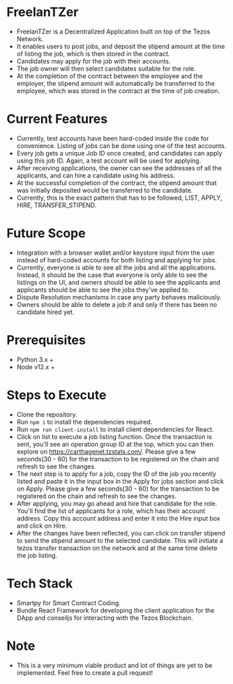 # FreelanTZer

- FreelanTZer is a Decentralized Application built on top of the Tezos Network. 
- It enables users to post jobs, and deposit the stipend amount at the time of listing the job, which is then stored in the contract. 
- Candidates may apply for the job with their accounts.
- The job owner will then select candidates suitable for the role.
- At the completion of the contract between the employee and the employer, the stipend amount will automatically be transferred to the employee, which was stored in the contract at the time of job creation.

# Current Features

- Currently, test accounts have been hard-coded inside the code for convenience. Listing of jobs can be done using one of the test accounts.
- Every job gets a unique Job ID once created, and candidates can apply using this job ID. Again, a test account will be used for applying.
- After receiving applications, the owner can see the addresses of all the applicants, and can hire a candidate using his address.
- At the successful completion of the contract, the stipend amount that was initially deposited would be transferred to the candidate.
- Currently, this is the exact pattern that has to be followed, LIST, APPLY, HIRE, TRANSFER_STIPEND.

# Future Scope

- Integration with a browser wallet and/or keystore input from the user instead of hard-coded accounts for both listing and applying for jobs.
- Currently, everyone is able to see all the jobs and all the applications. Instead, it should be the case that everyone is only able to see the listings on the UI, and owners should be able to see the applicants and applicants should be able to see the jobs they've applied to.
- Dispute Resolution mechanisms in case any party behaves maliciously.
- Owners should be able to delete a job if and only if there has been no candidate hired yet.

# Prerequisites

- Python 3.x +
- Node v12.x +

# Steps to Execute

- Clone the repository.
- Run ```npm i``` to install the dependencies required.
- Run ```npm run client-install``` to install client dependencies for React.
- Click on list to execute a job listing function. Once the transaction is sent, you'll see an operation group ID at the top, which you can then explore on https://carthagenet.tzstats.com/. Please give a few seconds(30 - 60) for the transaction to be registered on the chain and refresh to see the changes.
- The next step is to apply for a job, copy the ID of the job you recently listed and paste it in the input box in the Apply for jobs section and click on Apply. Please give a few seconds(30 - 60) for the transaction to be registered on the chain and refresh to see the changes.
- After applying, you may go ahead and hire that candidate for the role. You'll find the list of applicants for a role, which has their account address. Copy this account address and enter it into the Hire input box and click on Hire.
- After the changes have been reflected, you can click on transfer stipend to send the stipend amount to the selected candidate. This will initiate a tezos transfer transaction on the network and at the same time delete the job listing.

# Tech Stack

- Smartpy for Smart Contract Coding.
- Bundle React Framework for developing the client application for the DApp and conseiljs for interacting with the Tezos Blockchain.

# Note

- This is a very minimum viable product and lot of things are yet to be implemented. Feel free to create a pull request!
